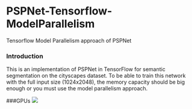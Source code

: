 # PSPNet-Tensorflow-ModelParallelism
Tensorflow Model Parallelism approach of PSPNet 

### Introduction
This is an implementation of PSPNet in TensorFlow for semantic segmentation on the cityscapes dataset. 
To be able to train this network with the full input size (1024x2048), the memory capacity should be big enough or you must use the model parallelism approach.

###GPUs
![](https://github.com/reger-men/PSPNet-Tensorflow-ModelParallelism/blob/master/screenshots/gpus.png)
